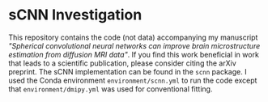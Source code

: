 # sCNN Investigation

This repository contains the code (not data) accompanying my manuscript _"Spherical convolutional neural networks can improve brain microstructure estimation from diffusion MRI data"_. If you find this work beneficial in work that leads to a scientific publication, please consider citing the arXiv preprint. The sCNN implementation can be found in the `scnn` package. I used the Conda environment `environment/scnn.yml` to run the code except that `environment/dmipy.yml` was used for conventional fitting.
